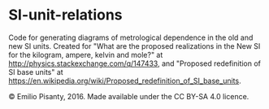 # SI-unit-relations
Code for generating diagrams of metrological dependence in the old and new SI units. Created for "What are the proposed realizations in the New SI for the kilogram, ampere, kelvin and mole?" at  http://physics.stackexchange.com/q/147433, and "Proposed redefinition of SI base units" at https://en.wikipedia.org/wiki/Proposed_redefinition_of_SI_base_units.

© Emilio Pisanty, 2016. Made available under the CC BY-SA 4.0 licence.
